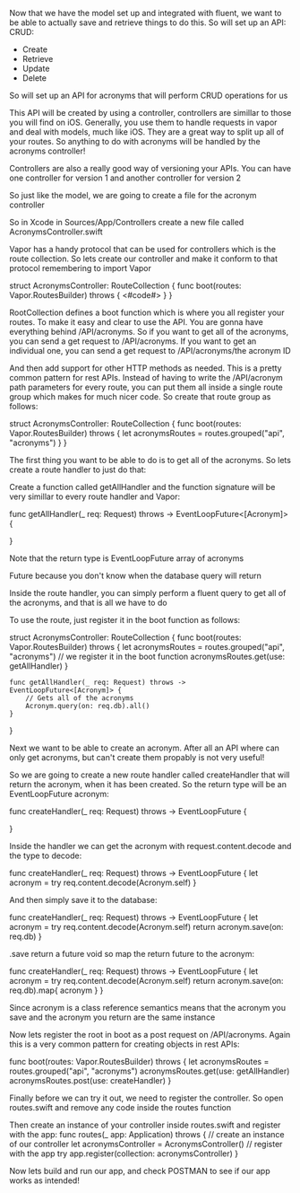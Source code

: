 Now that we have the model set up and integrated with fluent, we want to be able to actually save and retrieve things to do this. So will set up an API:
CRUD:
- Create
- Retrieve
- Update
- Delete

So will set up an API for acronyms that will perform CRUD operations for us

This API will be created by using a controller, controllers are simillar to those you will find on iOS. Generally, you use them to handle requests in vapor and deal with models, much like iOS. They are a great way to split up all of your routes. So anything to do with acronyms will be handled by the acronyms controller! 

Controllers are also a really good way of versioning your APIs. You can have one controller for version 1 and another controller for version 2

So just like the model, we are going to create a file for the acronym controller

So in Xcode in Sources/App/Controllers create a new file called AcronymsController.swift

Vapor has a handy protocol that can be used for controllers which is the route collection. So lets create our controller and make it conform to that protocol remembering to import Vapor

struct AcronymsController: RouteCollection {
    func boot(routes: Vapor.RoutesBuilder) throws {
        <#code#>
    }
}

RootCollection defines a boot function which is where you all register your routes. To make it easy and clear to use the API. You are gonna have everything behind /API/acronyms. So if you want to get all of the acronyms, you can send a get request to /API/acronyms. If you want to get an individual one, you can send a get request to /API/acronyms/the acronym ID

And then add support for other HTTP methods as needed. This is a pretty common pattern for rest APIs. Instead of having to write the /API/acronym path parameters for every route, you can put them all inside a single route group which makes for much nicer code. So create that route group as follows:

struct AcronymsController: RouteCollection {
    func boot(routes: Vapor.RoutesBuilder) throws {
        let acronymsRoutes = routes.grouped("api", "acronyms")
    }
}

The first thing you want to be able to do is to get all of the acronyms. So lets create a route handler to just do that:

Create a function called getAllHandler and the function signature will be very simillar to every route handler and Vapor:

func getAllHandler(_ req: Request) throws -> EventLoopFuture<[Acronym]> {
        
}

Note that the return type is EventLoopFuture array of acronyms

Future because you don't know when the database query will return

Inside the route handler, you can simply perform a fluent query to get all of the acronyms, and that is all we have to do

To use the route, just register it in the boot function as follows:

struct AcronymsController: RouteCollection {
    func boot(routes: Vapor.RoutesBuilder) throws {
        let acronymsRoutes = routes.grouped("api", "acronyms")
        // we register it in the boot function
        acronymsRoutes.get(use: getAllHandler)
    }
    
    func getAllHandler(_ req: Request) throws -> EventLoopFuture<[Acronym]> {
        // Gets all of the acronyms
        Acronym.query(on: req.db).all()
    }
}

Next we want to be able to create an acronym. After all an API where can only get acronyms, but can't create them propably is not very useful!

So we are going to create a new route handler called createHandler that will return the acronym, when it has been created. So the return type will be an EventLoopFuture acronym:

func createHandler(_ req: Request) throws -> EventLoopFuture<Acronym> {
        
}

Inside the handler we can get the acronym with request.content.decode and the type to decode:
  
func createHandler(_ req: Request) throws -> EventLoopFuture<Acronym> {
    let acronym = try req.content.decode(Acronym.self)
}

And then simply save it to the database:

func createHandler(_ req: Request) throws -> EventLoopFuture<Acronym> {
    let acronym = try req.content.decode(Acronym.self)
    return acronym.save(on: req.db)
}

.save return a future void so map the return future to the acronym:

func createHandler(_ req: Request) throws -> EventLoopFuture<Acronym> {
    let acronym = try req.content.decode(Acronym.self)
    return acronym.save(on: req.db).map{ acronym }
}

Since acronym is a class reference semantics means that the acronym you save and the acronym you return are the same instance
  
Now lets register the root in boot as a post request on /API/acronyms. Again this is a very common pattern for creating objects in rest APIs:
  
func boot(routes: Vapor.RoutesBuilder) throws {
    let acronymsRoutes = routes.grouped("api", "acronyms")
    acronymsRoutes.get(use: getAllHandler)
    acronymsRoutes.post(use: createHandler)
}

Finally before we can try it out, we need to register the controller. So open routes.swift and remove any code inside the routes function
  
Then create an instance of your controller inside routes.swift and register with the app:
func routes(_ app: Application) throws {
    // create an instance of our controller
    let acronymsController = AcronymsController()
    // register with the app
    try app.register(collection: acronymsController)
}
 
Now lets build and run our app, and check POSTMAN to see if our app works as intended!














  
  
  
  
  
  
  
  
  
  
  
  
  
  
  
  
  
  
  
  
  
  
  
  
  
